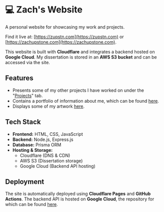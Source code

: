# 💻 Zach's Website

A personal website for showcasing my work and projects.

Find it live at: [https://zupstn.com](https://zupstn.com) or [https://zachupstone.com](https://zachupstone.com).

This website is built with **Cloudflare** and integrates a backend hosted on **Google Cloud**. My dissertation is stored in an **AWS S3 bucket** and can be accessed via the site.

## Features

- Presents some of my other projects I have worked on under the "<a href="https://zupstn.com/#/dissertation">Projects</a>" tab.
- Contains a portfolio of information about me, which can be found <a href="https://zupstn.com/#/me">here</a>.
- Displays some of my artwork <a href="https://zupstn.com/#/gallery">here</a>.

## Tech Stack

- **Frontend:** HTML, CSS, JavaScript
- **Backend:** Node.js, Express.js
- **Database:** Prisma ORM
- **Hosting & Storage:**
  - Cloudflare (DNS & CDN)
  - AWS S3 (Dissertation storage)
  - Google Cloud (Backend API hosting)

## Deployment

The site is automatically deployed using **Cloudflare Pages** and **GitHub Actions**. The backend API is hosted on **Google Cloud**, the repository for which can be found <a href="https://github.com/zu213/zupstn-website-api">here</a>.



